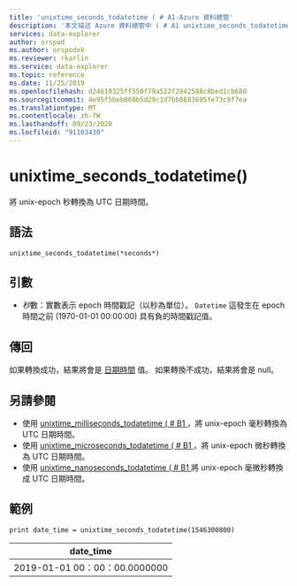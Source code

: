 ```yaml
---
title: 'unixtime_seconds_todatetime ( # A1-Azure 資料總管'
description: '本文描述 Azure 資料總管中 ( # A1 unixtime_seconds_todatetime。'
services: data-explorer
author: orspod
ms.author: orspodek
ms.reviewer: rkarlin
ms.service: data-explorer
ms.topic: reference
ms.date: 11/25/2019
ms.openlocfilehash: d24619325ff550f79a522f2942588c8bed1cb680
ms.sourcegitcommit: 4e95f5beb060b5d29c1d7bb8683695fe73c9f7ea
ms.translationtype: MT
ms.contentlocale: zh-TW
ms.lasthandoff: 09/23/2020
ms.locfileid: "91103430"
---
```

# <a name="unixtime_seconds_todatetime"></a>unixtime_seconds_todatetime()

將 unix-epoch 秒轉換為 UTC 日期時間。

## <a name="syntax"></a>語法

`unixtime_seconds_todatetime(*seconds*)`

## <a name="arguments"></a>引數

* *秒*數：實數表示 epoch 時間戳記（以秒為單位）。 `Datetime` 這發生在 epoch 時間之前 (1970-01-01 00:00:00) 具有負的時間戳記值。

## <a name="returns"></a>傳回

如果轉換成功，結果將會是 [日期時間](./scalar-data-types/datetime.md) 值。 如果轉換不成功，結果將會是 null。

## <a name="see-also"></a>另請參閱

* 使用 [unixtime_milliseconds_todatetime ( # B1 ](unixtime-milliseconds-todatetimefunction.md)，將 unix-epoch 毫秒轉換為 UTC 日期時間。
* 使用 [unixtime_microseconds_todatetime ( # B1 ](unixtime-microseconds-todatetimefunction.md)，將 unix-epoch 微秒轉換為 UTC 日期時間。
* 使用 [unixtime_nanoseconds_todatetime ( # B1 ](unixtime-nanoseconds-todatetimefunction.md)將 unix-epoch 毫微秒轉換成 UTC 日期時間。

## <a name="example"></a>範例

<!-- csl: https://help.kusto.windows.net/Samples  -->
```kusto
print date_time = unixtime_seconds_todatetime(1546300800)
```

|date_time|
|---|
|2019-01-01 00：00：00.0000000|
